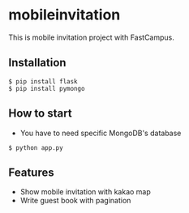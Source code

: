 # mobileinvitation
This is mobile invitation project with FastCampus.

## Installation
```shell
$ pip install flask
$ pip install pymongo
```
## How to start
- You have to need specific MongoDB's database
```shell
$ python app.py
```

## Features
- Show mobile invitation with kakao map
- Write guest book with pagination
